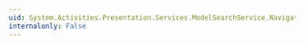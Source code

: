```yaml
---
uid: System.Activities.Presentation.Services.ModelSearchService.NavigateTo(System.Int32)
internalonly: False
---
```

